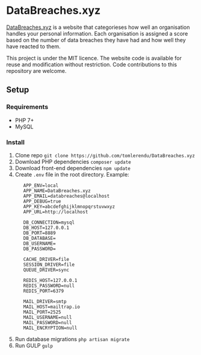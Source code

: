 # DataBreaches.xyz

[DataBreaches.xyz](https://databreaches.xyz) is a website that categorieses how well an organisation handles your personal information. Each organisation is assigned a score based on the number of data breaches they have had and how well they have reacted to them.

This project is under the MIT licence. The website code is available for reuse and modification without restriction. Code contributions to this repository are welcome.


## Setup

### Requirements

* PHP 7+
* MySQL

### Install

1. Clone repo `git clone https://github.com/tomlerendu/DataBreaches.xyz`
2. Download PHP dependencies `composer update`
3. Download front-end dependencies `npm update`
4. Create `.env` file in the root directory. Example:
    ```
       APP_ENV=local
       APP_NAME=DataBreaches.xyz
       APP_EMAIL=databreaches@localhost
       APP_DEBUG=true
       APP_KEY=abcdefghijklmnopqrstuvwxyz
       APP_URL=http://localhost

       DB_CONNECTION=mysql
       DB_HOST=127.0.0.1
       DB_PORT=8889
       DB_DATABASE=
       DB_USERNAME=
       DB_PASSWORD=

       CACHE_DRIVER=file
       SESSION_DRIVER=file
       QUEUE_DRIVER=sync

       REDIS_HOST=127.0.0.1
       REDIS_PASSWORD=null
       REDIS_PORT=6379

       MAIL_DRIVER=smtp
       MAIL_HOST=mailtrap.io
       MAIL_PORT=2525
       MAIL_USERNAME=null
       MAIL_PASSWORD=null
       MAIL_ENCRYPTION=null
    ```
5. Run database migrations `php artisan migrate`
6. Run GULP `gulp`
